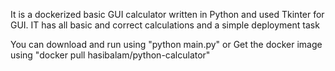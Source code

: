 It is a dockerized basic GUI calculator written in Python and used Tkinter for GUI.
IT has all basic and correct calculations and a simple deployment task


You can download and run using "python main.py" 
or 
Get the docker image using "docker pull hasibalam/python-calculator"
